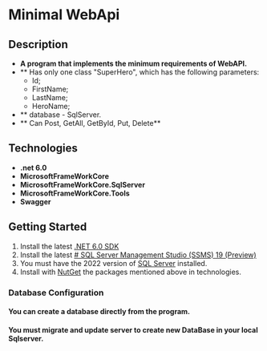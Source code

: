 ﻿#  Minimal WebApi
 
## Description
 

 - **A program that implements the minimum requirements of WebAPI.**
 - ** Has only one class "SuperHero", which has the following parameters:
    - Id;
    - FirstName;
    - LastName;
    - HeroName;
- ** database - SqlServer.
- ** Can Post, GetAll, GetById, Put, Delete**
 

## Technologies
 

 - **.net 6.0**
 - **MicrosoftFrameWorkCore**
 - **MicrosoftFrameWorkCore.SqlServer**
 - **MicrosoftFrameWorkCore.Tools**
 - **Swagger**

## Getting Started

1.  Install the latest  [.NET 6.0 SDK](https://dotnet.microsoft.com/en-us/download/dotnet/5.0)
2.  Install the latest  [# SQL Server Management Studio (SSMS) 19 (Preview)](https://learn.microsoft.com/en-us/sql/ssms/download-sql-server-management-studio-ssms-19?view=sql-server-ver16)
3.  You must have the 2022 version of [SQL Server](https://www.microsoft.com/en-us/sql-server/sql-server-downloads?rtc=1) installed.
4. Install with [NutGet](https://www.nuget.org/) the packages mentioned above in technologies.

### [](https://github.com/jasontaylordev/CleanArchitecture#database-configuration)Database Configuration

#### You can create a database directly from the program. 
#### You must migrate and update server to create new DataBase in your local Sqlserver.
